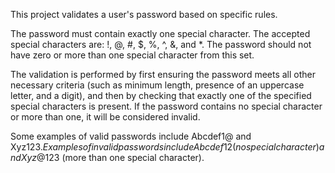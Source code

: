 This project validates a user's password based on specific rules.

The password must contain exactly one special character. The accepted special characters are: !, @, #, $, %, ^, &, and *. The password should not have zero or more than one special character from this set.

The validation is performed by first ensuring the password meets all other necessary criteria (such as minimum length, presence of an uppercase letter, and a digit), and then by checking that exactly one of the specified special characters is present. If the password contains no special character or more than one, it will be considered invalid.

Some examples of valid passwords include Abcdef1@ and Xyz123$. Examples of invalid passwords include Abcdef12 (no special character) and Xyz@123$ (more than one special character).